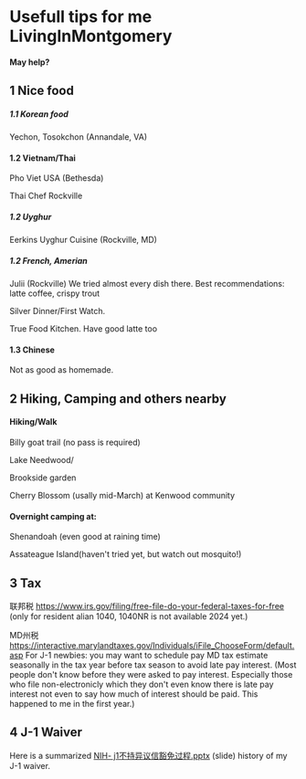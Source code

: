 # Usefull tips for me LivingInMontgomery
#### May help?

##   ##
##   ##


## 1 Nice food
##### 1.1 Korean food
Yechon, Tosokchon (Annandale, VA)

#### 1.2 Vietnam/Thai 
Pho Viet USA (Bethesda)

Thai Chef Rockville

##### 1.2 Uyghur
Eerkins Uyghur Cuisine (Rockville, MD)

##### 1.2 French, Amerian
Julii (Rockville) We tried almost every dish there. Best recommendations: latte coffee, crispy trout

Silver Dinner/First Watch. 

True Food Kitchen. Have good latte too

#### 1.3 Chinese
Not as good as homemade.


##   ##
## 2 Hiking, Camping and others nearby

#### Hiking/Walk

Billy goat trail (no pass is required)

Lake Needwood/

Brookside garden

Cherry Blossom (usally mid-March) at Kenwood community


#### Overnight camping at: 
Shenandoah (even good at raining time)

Assateague Island(haven't tried yet, but watch out mosquito!)


##   ##
## 3 Tax
联邦税 https://www.irs.gov/filing/free-file-do-your-federal-taxes-for-free (only for resident alian 1040, 1040NR is not available 2024 yet.)

MD州税 https://interactive.marylandtaxes.gov/Individuals/iFile_ChooseForm/default.asp
  For J-1 newbies: you may want to schedule pay MD tax estimate seasonally in the tax year before tax season to avoid late pay interest. (Most people don't know before they were asked to pay interest. Especially those who file non-electronicly which they don't even know there is late pay interest not even to say how much of interest should be paid. This happened to me in the first year.)

##   ##
## 4 J-1 Waiver
Here is a summarized [NIH- j1不持异议信豁免过程.pptx](https://github.com/yeswzc/LivingInUS/files/14879724/NIH-.j1.pptx)
(slide) history of my J-1 waiver.



## 
